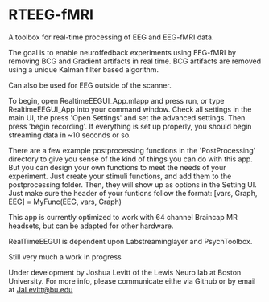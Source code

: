 # RTEEG-fMRI
A toolbox for real-time processing of EEG and EEG-fMRI data.

The goal is to enable neuroffedback experiments using EEG-fMRI by removing 
BCG and Gradient artifacts in real time. BCG artifacts are removed using a 
unique Kalman filter based algorithm.

Can also be used for EEG outside of the scanner.

To begin, open RealtimeEEGUI_App.mlapp and press run, or type 
RealtimeEEGUI_App into your command window. Check all settings in the main 
UI, the press 'Open Settings' and set the advanced settings. Then press 
'begin recording'. If everything is set up properly, you should begin 
streaming data in ~10 seconds or so. 

There are a few example postprocessing functions in the 'PostProcessing' 
directory to give you sense of the kind of things you can do with this app. 
But you can design your own functions to meet the needs of your experiment. 
Just create your stimuli functions, and add them to the postprocessing 
folder. Then, they will show up as options in the Setting UI.
Just make sure the header of your funtions follow the format:
[vars, Graph, EEG] = MyFunc(EEG, vars, Graph)

This app is currently optimized to work with 64 channel Braincap MR 
headsets, but can be adapted for other hardware.

RealTimeEEGUI is dependent upon Labstreaminglayer and PsychToolbox.

Still very much a work in progress

Under development by Joshua Levitt of the Lewis Neuro lab at Boston 
University.
For more info, please communicate eithe via Github or by email at 
JaLevitt@bu.edu

